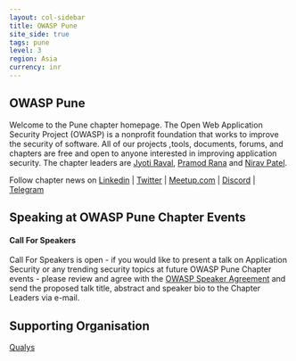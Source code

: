 ```yaml
---
layout: col-sidebar
title: OWASP Pune
site_side: true
tags: pune
level: 3
region: Asia
currency: inr
---
```



<!-- rebuild -->


OWASP Pune
-------------
Welcome to the Pune chapter homepage. The Open Web Application Security Project (OWASP) is a nonprofit foundation that works to improve the security of software. All of our projects ,tools, documents, forums, and chapters are free and open to anyone interested in improving application security. The chapter leaders are <a href="mailto:jyoti.raval@owasp.org">Jyoti Raval</a>, <a href="mailto:pramod.rana@owasp.org">Pramod Rana</a> and <a href="mailto:nirav.patel@owasp.org">Nirav Patel</a>. 

Follow chapter news on [Linkedin](https://www.linkedin.com/groups/7022347) | [Twitter](https://twitter.com/owasp_pune) | [Meetup.com](https://www.meetup.com/OWASP-Pune-Chapter) | [Discord](https://discord.gg/zhynx3s) | [Telegram](https://t.me/joinchat/LYupoRTKnq2jU6cjXKlxAg)


Speaking at OWASP Pune Chapter Events
---------------------------------------

#### Call For Speakers

Call For Speakers is open - if you would like to present a talk on Application Security or any trending security topics at future OWASP Pune Chapter events - please review and agree with the [OWASP Speaker Agreement](Speaker_Agreement "wikilink") and send the proposed talk title, abstract and speaker bio to the Chapter Leaders via e-mail.

Supporting Organisation
-----------------------

[Qualys](https://www.qualys.com)
